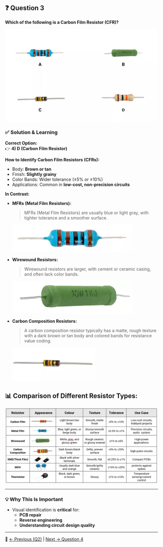 ## ❓ Question 3  

**Which of the following is a Carbon Film Resistor (CFR)?**  

![Carbon Film Resistor Options](<../src/option-image.jpg>)  

### ✅ Solution & Learning  

**Correct Option:**  
👉 **4) D (Carbon Film Resistor)**  

**How to Identify Carbon Film Resistors (CFRs):**  
- Body: **Brown or tan**  
- Finish: **Slightly grainy**  
- Color Bands: Wider tolerance (±5% or ±10%)  
- Applications: Common in **low-cost, non-precision circuits**  

**In Contrast:**  
- **MFRs (Metal Film Resistors):**
    > MFRs (Metal Film Resistors) are usually blue or light gray, with tighter tolerance and a smoother surface.

  ![Metal Film Resistor](<../src/MFR.jpg>)  
- **Wirewound Resistors:**
    > Wirewound resistors are larger, with cement or ceramic casing, and often lack color bands.

  ![Wirewound Resistor](<../src/wirewound-resistor.jpg>)  
- **Carbon Composition Resistors:**
    > A carbon composition resistor typically has a matte, rough texture with a dark brown or tan body and colored bands for resistance value coding.  
  
  ![Carbon Composition Resistor](<../src/Carbon-Composition-Resistor.jpg>)  

## 📊 Comparison of Different Resistor Types: 
![Resistor Comparison](<../src/Resistor-Comparision-chart.jpg>)  

---

### 💡 Why This Is Important  
- Visual identification is **critical** for:  
  - **PCB repair**  
  - **Reverse engineering**  
  - **Understanding circuit design quality**  

---

🔗 [← Previous (Q2)](<../1. Resistor Basics/Question.2.md>) | [Next → Question 4](<../1. Resistor Basics/Question.4.md>)  
